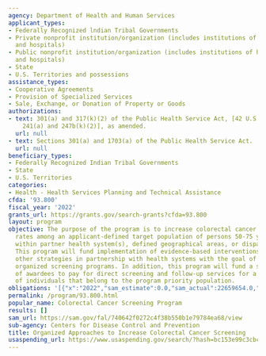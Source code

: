 ```yaml
---
agency: Department of Health and Human Services
applicant_types:
- Federally Recognized lndian Tribal Governments
- Private nonprofit institution/organization (includes institutions of higher education
  and hospitals)
- Public nonprofit institution/organization (includes institutions of higher education
  and hospitals)
- State
- U.S. Territories and possessions
assistance_types:
- Cooperative Agreements
- Provision of Specialized Services
- Sale, Exchange, or Donation of Property or Goods
authorizations:
- text: 301(a) and 317(k)(2) of the Public Health Service Act, [42 U.S.C. Section
    241(a) and 247b(k)(2)], as amended.
  url: null
- text: Sections 301(a) and 1703(a) of the Public Health Service Act.
  url: null
beneficiary_types:
- Federally Recognized Indian Tribal Governments
- State
- U.S. Territories
categories:
- Health - Health Services Planning and Technical Assistance
cfda: '93.800'
fiscal_year: '2022'
grants_url: https://grants.gov/search-grants?cfda=93.800
layout: program
objective: The purpose of the program is to increase colorectal cancer (CRC) screening
  rates among an applicant-defined target population of persons 50-75 years of age
  within partner health system(s), defined geographical areas, or disparate populations.
  This program will fund implementation of evidence-based interventions (EBIs) and
  other strategies in partnership with health systems with the goal of instituting
  organized screening programs. In addition, this program will fund a small number
  of awardees to pay for direct screening and follow-up services for a limited number
  of individuals that belong to the program priority population.
obligations: '[{"x":"2022","sam_estimate":0.0,"sam_actual":22659654.0,"usa_spending_actual":18804663.34},{"x":"2023","sam_estimate":22103199.0,"sam_actual":0.0,"usa_spending_actual":22102686.58},{"x":"2024","sam_estimate":22103199.0,"sam_actual":0.0,"usa_spending_actual":18327905.0}]'
permalink: /program/93.800.html
popular_name: Colorectal Cancer Screening Program
results: []
sam_url: https://sam.gov/fal/740642f0272c4f38b550b1e79784ea68/view
sub-agency: Centers for Disease Control and Prevention
title: Organized Approaches to Increase Colorectal Cancer Screening
usaspending_url: https://www.usaspending.gov/search/?hash=bc153e99c3cbc24f1679cc076c36274d
---
```

